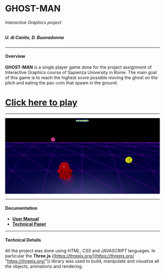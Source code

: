 # GHOST-MAN
###### Interactive Graphics project
##### U. di Canito, D. Buonadonna

------------
#### Overview
**GHOST-MAN** is a single player game done for the project assignment of Interactive Graphics course of Sapienza University in Rome. The main goal of this game is to reach the highest score possible moving the ghost on the pitch and eating the pac-coin that spawn in the ground. 
# **[Click here to play](https://sapienzainteractivegraphicscourse.github.io/final-project-ghost-man/html/ "direct link to play the game")**

------------
![](https://github.com/umbertodicanito/Ghost-Man/blob/master/images/overview-image.png)

------------
#### Documentation
- **[User Manual](https://github.com/umbertodicanito/Ghost-Man/blob/master/docs/Ghost-Man%20(user%20manual)%20by%20U.%20di%20Canito%2C%20D.%20Buonadonna.pdf "User Manual")**
- **[Technical Paper](https://github.com/umbertodicanito/Ghost-Man/blob/master/docs/Ghost-Man%20(technical%20paper)%20by%20U.%20di%20Canito%2C%20D.%20Buonadonna.pdf "Technical Paper")**
------------
#### Technical Details
All the project was done using *HTML*, *CSS* and *JAVASCRIPT*  languages.  In particular the **Three.js** ([https://threejs.org/](https://threejs.org/ "https://threejs.org/")) library was used to build, manipulate and visualize all the objects, animations and rendering. 
